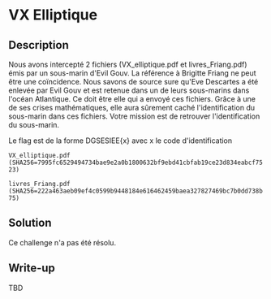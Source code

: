 # VX Elliptique

## Description

Nous avons intercepté 2 fichiers (VX_elliptique.pdf et livres_Friang.pdf) émis par un sous-marin d'Evil Gouv. La référence à Brigitte Friang ne peut être une coïncidence. Nous savons de source sure qu'Eve Descartes a été enlevée par Evil Gouv et est retenue dans un de leurs sous-marins dans l'océan Atlantique. Ce doit être elle qui a envoyé ces fichiers. Grâce à une de ses crises mathématiques, elle aura sûrement caché l'identification du sous-marin dans ces fichiers. Votre mission est de retrouver l'identification du sous-marin.

Le flag est de la forme DGSESIEE{x} avec x le code d'identification

`VX_elliptique.pdf (SHA256=7995fc6529494734bae9e2a0b1800632bf9ebd41cbfab19ce23d834eabcf7523)`

`livres_Friang.pdf (SHA256=222a463aeb09ef4c0599b9448184e616462459baea327827469bc7b0dd738b75)`

## Solution

Ce challenge n'a pas été résolu.

## Write-up

TBD